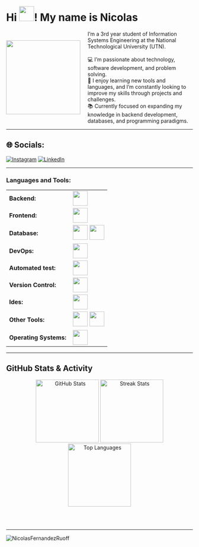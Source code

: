 <h1>    Hi
        <img src="https://media.giphy.com/media/hvRJCLFzcasrR4ia7z/giphy.gif" width=40 />! 
        My name is Nicolas</h1> 
<div style="display: flex; align-items: center; gap: 20px;">
  <img src="https://media.giphy.com/media/O51MQ3DduOcGW6ofR3/giphy.gif" width="200" height="200" />
  <div>
    I’m a 3rd year student of Information Systems Engineering at the National Technological University (UTN).  
    <br><br>
    💻 I’m passionate about technology, software development, and problem solving.  
    <br>
    🚀 I enjoy learning new tools and languages, and I’m constantly looking to improve my skills through projects and challenges.  
    <br>
    📚 Currently focused on expanding my knowledge in backend development, databases, and programming paradigms.  
  </div>
</div>

---

## 🌐 Socials:
[![Instagram](https://img.shields.io/badge/Instagram-%23E4405F.svg?logo=Instagram&logoColor=white)](https://www.instagram.com/nico_f.r/)  [![LinkedIn](https://img.shields.io/badge/LinkedIn-%230077B5.svg?logo=linkedin&logoColor=white)](https://www.linkedin.com/in/nicolas-fernandez-ruoff-134629334/)

---


<h3 align="left">Languages and Tools:</h3>
<table>
    <tr>
        <td style="font-weight: bold; padding-right: 10px; vertical-align: center; border: none;">Backend:</td>
        <td><img height="40" src="https://skillicons.dev/icons?i=java,python,spring,maven,nodejs,express,haskell,ruby,c,cpp"/></td>
    </tr>
    <tr>
        <td style="font-weight: bold; padding-right: 10px; vertical-align: center;">Frontend:</td>
        <td><img height="40" src="https://skillicons.dev/icons?i=react,angular,bootstrap,html,css,js,ts,figma"/></td>
    </tr>
    <tr>
        <td style="font-weight: bold; padding-right: 10px; vertical-align: center; border: none;">Database:</td>
        <td>
            <img height="40" src="https://skillicons.dev/icons?i=mysql,mongodb"/>
            <img height="40" src="https://upload.wikimedia.org/wikipedia/en/b/bc/MSSQL_SSMS_21_icon.png"/>
        </td>
    </tr>
    <tr>
        <td style="font-weight: bold; padding-right: 10px; vertical-align: center; border: none;">DevOps:</td>
        <td><img height="40" src="https://skillicons.dev/icons?i=docker"/></td>
    </tr>
    <tr>
        <td style="font-weight: bold; padding-right: 10px; vertical-align: center; border: none;">Automated test:</td>
        <td><img height="40" src="https://skillicons.dev/icons?i=jest"/></td>
    </tr>
    <tr>
        <td style="font-weight: bold; padding-right: 10px; vertical-align: center; border: none;">Version Control:</td>
        <td><img height="40" src="https://skillicons.dev/icons?i=git,github"/></td>
    </tr>
    <tr>
        <td style="font-weight: bold; padding-right: 10px; vertical-align: center; border: none;">Ides:</td>
        <td><img height="40" src="https://skillicons.dev/icons?i=vscode,visualstudio,idea"/></td>
    </tr>
    <tr>
        <td style="font-weight: bold; padding-right: 10px; vertical-align: center; border: none;">Other Tools:</td>
        <td>
            <img height="40" src="https://skillicons.dev/icons?i=postman,firebase"/>
            <img height="40" src="https://upload.wikimedia.org/wikipedia/commons/a/ab/Swagger-logo.png"/>
        </td>
    </tr>
    <tr>
        <td style="font-weight: bold; padding-right: 10px; vertical-align: center; border: none;">Operating Systems:</td>
        <td><img height="40" src="https://skillicons.dev/icons?i=windows,linux"/></td>
    </tr>
</table>

---

## GitHub Stats & Activity

<div align="center">

<!-- GitHub Stats -->
<img src="https://github-readme-stats.vercel.app/api?username=NicolasFernandezRuoff&show_icons=true&theme=radical&hide_border=true&count_private=true" height="170" alt="GitHub Stats" />

<!-- Streak Stats -->
<img src="https://streak-stats.demolab.com?user=NicolasFernandezRuoff&theme=radical&hide_border=true" height="170" alt="Streak Stats" />

<!-- Top Languages -->
<img src="https://github-readme-stats.vercel.app/api/top-langs/?username=NicolasFernandezRuoff&theme=radical&hide_border=true&layout=compact" height="170" alt="Top Languages" />

<br><br>

--- 

<!-- Visit Counter -->
<p align="left"> 
  <img src="https://komarev.com/ghpvc/?username=NicolasFernandezRuoff&label=Profile%20views&color=0e75b6&style=flat" alt="NicolasFernandezRuoff" /> 
</p>

</div>


